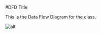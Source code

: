 #DFD Title

This is the Data Flow Diagram for the class. 

![alt](https://cloud.githubusercontent.com/assets/21317448/18728304/541bb646-8012-11e6-910a-76d84e29e55a.png)

